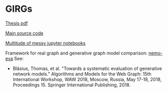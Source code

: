 # GIRGs

[Thesis pdf](thesis/thesis.pdf)

[Main source code](benji_src/benji_girgs)

[Multitude of messy jupyter notebooks](benji_src/notebooks)

Framework for real graph and generative graph model comparison: [nemo-eva](nemo-eva)
See:
- Bläsius, Thomas, et al. "Towards a systematic evaluation of generative network models." Algorithms and Models for the Web Graph: 15th International Workshop, WAW 2018, Moscow, Russia, May 17-18, 2018, Proceedings 15. Springer International Publishing, 2018.

